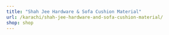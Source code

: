 ```yaml
---
title: "Shah Jee Hardware & Sofa Cushion Material"
url: /karachi/shah-jee-hardware-and-sofa-cushion-material/
shop: shop
---
```


